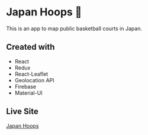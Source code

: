 # Japan Hoops :basketball:
This is an app to map public basketball courts in Japan.

## Created with
- React
- Redux
- React-Leaflet
- Geolocation API
- Firebase
- Material-UI

## Live Site
[Japan Hoops](https://japan-hoops.web.app/)
